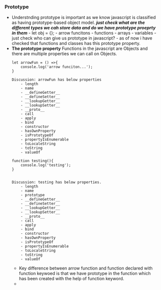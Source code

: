 ### Prototype
- Understnding prototype is important as we know javascript is classified as having prototype-based object model.
    ***just check what are the different types we cah store data and do we have prototype proeprty in them***
        - let obj = {};
        - arrow funcitons
        - functions
        - arrays
        - variables
        - just check who can give us prototype in javascript?
            - as of now i have checked that functions and classes has this prototype property.
- **The prototype property** Functions in the javascript are Objects and there are multiple properties we can call on Objects.
    ```
    let arrowFun = () =>{
        console.log('arrow funciton...');
    }
    
    Discussion: arrowFun has below properties
        - length
        - name
        - __defineGetter__
        - __defineSetter__
        - __lookupGetter__
        - __lookupSetter__
        - __proto__
        - call
        - apply
        - bind
        - constructor
        - hasOwnProperty
        - isPrototypeOf
        - propertyIsEnumerable
        - toLocaleString
        - toString
        - valueOf
    ```
    ```
    function testing(){
        console.log('testing');
    }
    

    Discussion: testing has below properties.
        - length
        - name
        - prototype
        - __defineGetter__
        - __defineSetter__
        - __lookupGetter__
        - __lookupSetter__
        - __proto__
        - call
        - apply
        - bind
        - constructor
        - hasOwnProperty
        - isPrototypeOf
        - propertyIsEnumerable
        - toLocaleString
        - toString
        - valueOf
    ```
    - Key difference between arrow function and function declared with function keywoed is that we have prototype in the function which has been created with the help of function keyword.
    - 